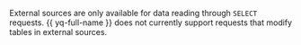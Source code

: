 External sources are only available for data reading through `SELECT` requests. {{ yq-full-name }} does not currently support requests that modify tables in external sources.
